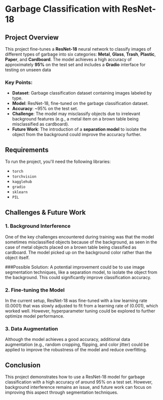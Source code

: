 # Garbage Classification with ResNet-18

## Project Overview

This project fine-tunes a **ResNet-18** neural network to classify images of different types of garbage into six categories: **Metal**, **Glass**, **Trash**, **Plastic**, **Paper**, and **Cardboard**. The model achieves a high accuracy of approximately **95%** on the test set and includes a **Gradio** interface for testing on unseen data

### Key Points:
- **Dataset**: Garbage classification dataset containing images labeled by type.
- **Model**: ResNet-18, fine-tuned on the garbage classification dataset.
- **Accuracy**: ~95% on the test set.
- **Challenge**: The model may misclassify objects due to irrelevant background features (e.g., a metal item on a brown table being misclassified as cardboard).
- **Future Work**: The introduction of a **separation model** to isolate the object from the background could improve the accuracy further.

## Requirements

To run the project, you'll need the following libraries:

- `torch`
- `torchvision`
- `kagglehub`
- `gradio`
- `sklearn`
- `PIL`

## Challenges & Future Work
### 1. Background Interference
One of the key challenges encountered during training was that the model sometimes misclassified objects because of the background, as seen in the case of metal objects placed on a brown table being classified as cardboard. The model picked up on the background color rather than the object itself.

###Possible Solution:
A potential improvement could be to use image segmentation techniques, like a separation model, to isolate the object from the background. This could significantly improve classification accuracy.

### 2. Fine-tuning the Model
In the current setup, ResNet-18 was fine-tuned with a low learning rate (0.0001) that was slowly adjusted to fit from a learning rate of (0.001), which worked well. However, hyperparameter tuning could be explored to further optimize model performance.

### 3. Data Augmentation
Although the model achieves a good accuracy, additional data augmentation (e.g., random cropping, flipping, and color jitter) could be applied to improve the robustness of the model and reduce overfitting.

## Conclusion
This project demonstrates how to use a ResNet-18 model for garbage classification with a high accuracy of around 95% on a test set. However, background interference remains an issue, and future work can focus on improving this aspect through segmentation techniques.
